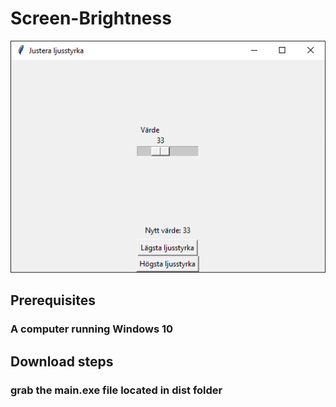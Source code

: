 # Screen-Brightness
![](img/ljusstyrka_klar.png)

## Prerequisites

### A computer running Windows 10

## Download steps

### grab the main.exe file located in dist folder


